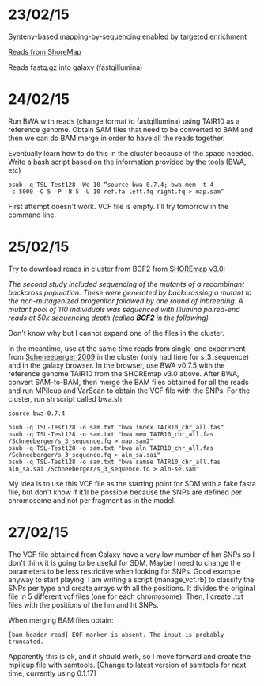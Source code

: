 23/02/15
===

[Synteny-based mapping-by-sequencing enabled by targeted enrichment](http://onlinelibrary.wiley.com/doi/10.1111/j.1365-313X.2012.04993.x/full)

[Reads from ShoreMap](http://1001genomes.org/software/shoremap.html)

Reads fastq.gz into galaxy (fastqillumina)


24/02/15
===

Run BWA with reads (change format to fastqillumina) using TAIR10 as a reference genome. Obtain SAM files that need to be converted to BAM and then we can do BAM merge in order to have all the reads together. 

Eventually learn how to do this in the cluster because of the space needed. Write a bash script based on the information provided by the tools (BWA, etc)

```
bsub –q TSL-Test128 –We 10 “source bwa-0.7.4; bwa mem -t 4
-c 5000 -O 5 -P -B 5 -U 10 ref.fa left.fq right.fq > map.sam”
```

First attempt doesn't work. VCF file is empty. I'll try tomorrow in the command line.

25/02/15
===
Try to download reads in cluster from BCF2 from [SHOREmap v3.0](http://bioinfo.mpipz.mpg.de/shoremap/SHOREmap_v3.0.html):

_The second study included sequencing of the mutants of a recombinant backcross population. These were generated by backcrossing a mutant to the non-mutagenized progenitor followed by one round of inbreeding. A mutant pool of 110 individuals was sequenced with Illumina paired-end reads at 50x sequencing depth (called **BCF2** in the following)._

Don't know why but I cannot expand one of the files in the cluster.

In the meantime, use at the same time reads from single-end experiment from [Scheneeberger 2009](http://1001genomes.org/software/shoremap.html) in the cluster (only had time for s_3_sequence) and in the galaxy browser. In the browser, use BWA v0.7.5 with the reference genome TAIR10 from the SHOREmap v3.0 above. After BWA, convert SAM-to-BAM, then merge the BAM files obtained for all the reads and run MPileup and VarScan to obtain the VCF file with the SNPs. For the cluster, run sh script called bwa.sh

```
source bwa-0.7.4

bsub -q TSL-Test128 -o sam.txt "bwa index TAIR10_chr_all.fas"
bsub -q TSL-Test128 -o sam.txt "bwa mem TAIR10_chr_all.fas /Schneeberger/s_3_sequence.fq > map.sam2"
bsub -q TSL-Test128 -o sam.txt "bwa aln TAIR10_chr_all.fas /Schneeberger/s_3_sequence.fq > aln_sa.sai"
bsub -q TSL-Test128 -o sam.txt "bwa samse TAIR10_chr_all.fas aln_sa.sai /Schneeberger/s_3_sequence.fq > aln-se.sam"

```

My idea is to use this VCF file as the starting point for SDM with a fake fasta file, but don't know if it'll be possible because the SNPs are defined per chromosome and not per fragment as in the model.

27/02/15
===

The VCF file obtained from Galaxy have a very low number of hm SNPs so I don't think it is going to be useful for SDM. Maybe I need to change the parameters to be less restrictive when looking for SNPs. Good example anyway to start playing. I am writing a script (manage_vcf.rb) to classify the SNPs per type and create arrays with all the positions. It divides the original file in 5 different vcf files (one for each chromosome). Then, I create .txt files with the positions of the hm and ht SNPs. 

When merging BAM files obtain: 

```
[bam_header_read] EOF marker is absent. The input is probably truncated.
```
Apparently this is ok, and it should work, so I move forward and create the mpileup file with samtools. [Change to latest version of samtools for next time, currently using 0.1.17]

